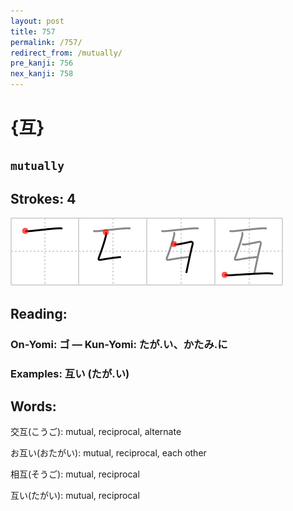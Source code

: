 ```yaml
---
layout: post
title: 757
permalink: /757/
redirect_from: /mutually/
pre_kanji: 756
nex_kanji: 758
---
```


# {互}

## `mutually`

## Strokes: 4

<div class="stroke"><img src="../images/E4BA92.png" /></div>

## Reading:

### On-Yomi: ゴ &mdash; Kun-Yomi: たが.い、かたみ.に

### Examples: 互い (たが.い)

## Words:

交互(こうご): mutual, reciprocal, alternate

お互い(おたがい): mutual, reciprocal, each other

相互(そうご): mutual, reciprocal

互い(たがい): mutual, reciprocal
